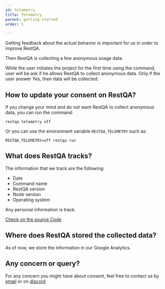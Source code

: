 ```yaml
---
id: telemetry
title: Telemetry
parent: getting-started
order: 5

---
```


Getting feedback about the actual behavior is important for us in order to improve RestQA.

Then RestQA is collecting a few anonymous usage data. 

While the user initiates the project for the first time using the command, user will be ask if he allows RestQA to collect anonymous data.
Only if the user answer Yes, then data will be collected.

## How to update your consent on RestQA?

If you change your mind and do not want RestQA to collect anonymous data, you can run the command:

```
restqa telemetry off
```

Or you can use the environment variable `RESTQA_TELEMETRY` such as:

```
RESTQA_TELEMETRY=off restqa run
```

## What does RestQA tracks?

The information that we track are the following:

* Date
* Command name
* RestQA version
* Node version
* Operating system

Any personal information is track.

[Check on the source Code](https://github.com/restqa/restqa/blob/master/bin/restqa)

## Where does RestQA stored the collected data?

As of now, we store the information in our Google Analytics.

## Any concern or query?

For any concern you might have about consent, feel free to contact us by [email](mailto:contact@restqa.io) or on [discord](https://restqa.io/chat)
